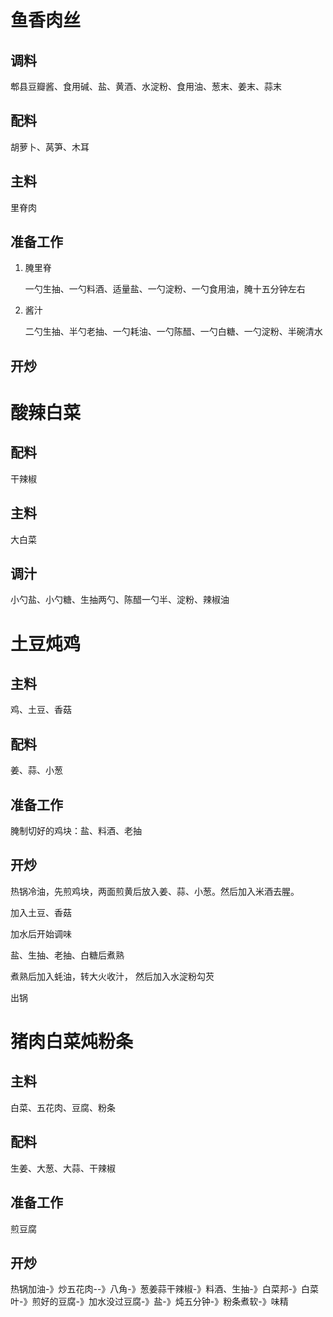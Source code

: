 # 鱼香肉丝

## 调料

郫县豆瓣酱、食用碱、盐、黄酒、水淀粉、食用油、葱末、姜末、蒜末

## 配料

胡萝卜、莴笋、木耳

## 主料

里脊肉

## 准备工作

1. 腌里脊

   一勺生抽、一勺料酒、适量盐、一勺淀粉、一勺食用油，腌十五分钟左右

2. 酱汁

   二勺生抽、半勺老抽、一勺耗油、一勺陈醋、一勺白糖、一勺淀粉、半碗清水

## 开炒



# 酸辣白菜

## 配料

干辣椒

## 主料

大白菜

## 调汁

小勺盐、小勺糖、生抽两勺、陈醋一勺半、淀粉、辣椒油

# 土豆炖鸡

## 主料

鸡、土豆、香菇

## 配料

姜、蒜、小葱

## 准备工作

腌制切好的鸡块：盐、料酒、老抽

## 开炒

热锅冷油，先煎鸡块，两面煎黄后放入姜、蒜、小葱。然后加入米酒去腥。

加入土豆、香菇

加水后开始调味

盐、生抽、老抽、白糖后煮熟

煮熟后加入蚝油，转大火收汁， 然后加入水淀粉勾芡

出锅

# 猪肉白菜炖粉条

## 主料

白菜、五花肉、豆腐、粉条

## 配料

生姜、大葱、大蒜、干辣椒

## 准备工作

煎豆腐

## 开炒

热锅加油-》炒五花肉--》八角-》葱姜蒜干辣椒-》料酒、生抽-》白菜邦-》白菜叶-》煎好的豆腐-》加水没过豆腐-》盐-》炖五分钟-》粉条煮软-》味精

